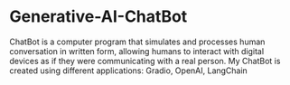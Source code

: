 # Generative-AI-ChatBot
ChatBot is a computer program that simulates and processes human conversation in written form, allowing humans to interact with digital devices as if they were communicating with a real person.
My ChatBot is created using different applications: Gradio, OpenAI, LangChain
